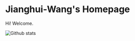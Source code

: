# Jianghui-Wang's Homepage

Hi! Welcome.

![Github stats](https://github-readme-stats.vercel.app/api?username=patrick-tssn&theme=react&show_icons=true&count_private=true)
